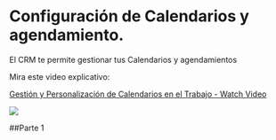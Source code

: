 # Configuración de Calendarios y agendamiento.

El CRM te permite gestionar tus Calendarios y agendamientos

Mira este video explicativo:


<div>
    <a href="https://www.loom.com/share/e505924efd7d48259cb66bdf5d72c542">
      <p>Gestión y Personalización de Calendarios en el Trabajo - Watch Video</p>
    </a>
    <a href="https://www.loom.com/share/e505924efd7d48259cb66bdf5d72c542">
      <img style="max-width:300px;" src="https://cdn.loom.com/sessions/thumbnails/e505924efd7d48259cb66bdf5d72c542-75b29e5ecac242c5-full-play.gif">
    </a>
  </div>
  
##Parte 1
